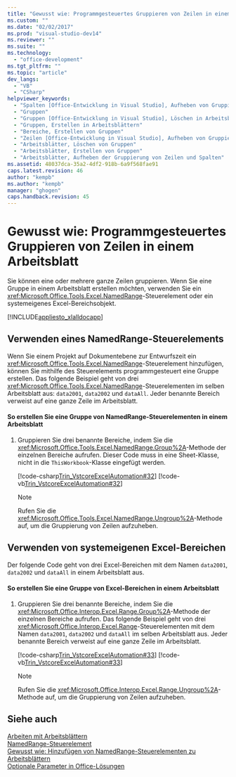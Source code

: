 ```yaml
---
title: "Gewusst wie: Programmgesteuertes Gruppieren von Zeilen in einem Arbeitsblatt"
ms.custom: ""
ms.date: "02/02/2017"
ms.prod: "visual-studio-dev14"
ms.reviewer: ""
ms.suite: ""
ms.technology: 
  - "office-development"
ms.tgt_pltfrm: ""
ms.topic: "article"
dev_langs: 
  - "VB"
  - "CSharp"
helpviewer_keywords: 
  - "Spalten [Office-Entwicklung in Visual Studio], Aufheben von Gruppierungen"
  - "Gruppen"
  - "Gruppen [Office-Entwicklung in Visual Studio], Löschen in Arbeitsblättern"
  - "Gruppen, Erstellen in Arbeitsblättern"
  - "Bereiche, Erstellen von Gruppen"
  - "Zeilen [Office-Entwicklung in Visual Studio], Aufheben von Gruppierungen"
  - "Arbeitsblätter, Löschen von Gruppen"
  - "Arbeitsblätter, Erstellen von Gruppen"
  - "Arbeitsblätter, Aufheben der Gruppierung von Zeilen und Spalten"
ms.assetid: 48037dca-35a2-4df2-918b-6a9f568fae91
caps.latest.revision: 46
author: "kempb"
ms.author: "kempb"
manager: "ghogen"
caps.handback.revision: 45
---
```

# Gewusst wie: Programmgesteuertes Gruppieren von Zeilen in einem Arbeitsblatt
  Sie können eine oder mehrere ganze Zeilen gruppieren.  Wenn Sie eine Gruppe in einem Arbeitsblatt erstellen möchten, verwenden Sie ein <xref:Microsoft.Office.Tools.Excel.NamedRange>\-Steuerelement oder ein systemeigenes Excel\-Bereichsobjekt.  
  
 [!INCLUDE[appliesto_xlalldocapp](../vsto/includes/appliesto-xlalldocapp-md.md)]  
  
## Verwenden eines NamedRange\-Steuerelements  
 Wenn Sie einem Projekt auf Dokumentebene zur Entwurfszeit ein <xref:Microsoft.Office.Tools.Excel.NamedRange>\-Steuerelement hinzufügen, können Sie mithilfe des Steuerelements programmgesteuert eine Gruppe erstellen.  Das folgende Beispiel geht von drei <xref:Microsoft.Office.Tools.Excel.NamedRange>\-Steuerelementen im selben Arbeitsblatt aus: `data2001`, `data2002` und `dataAll`.  Jeder benannte Bereich verweist auf eine ganze Zeile im Arbeitsblatt.  
  
#### So erstellen Sie eine Gruppe von NamedRange\-Steuerelementen in einem Arbeitsblatt  
  
1.  Gruppieren Sie drei benannte Bereiche, indem Sie die <xref:Microsoft.Office.Tools.Excel.NamedRange.Group%2A>\-Methode der einzelnen Bereiche aufrufen.  Dieser Code muss in eine Sheet\-Klasse, nicht in die `ThisWorkbook`\-Klasse eingefügt werden.  
  
     [!code-csharp[Trin_VstcoreExcelAutomation#32](../snippets/csharp/VS_Snippets_OfficeSP/Trin_VstcoreExcelAutomation/CS/Sheet1.cs#32)]
     [!code-vb[Trin_VstcoreExcelAutomation#32](../snippets/visualbasic/VS_Snippets_OfficeSP/Trin_VstcoreExcelAutomation/VB/Sheet1.vb#32)]  
  
    > [!NOTE]  
    >  Rufen Sie die <xref:Microsoft.Office.Tools.Excel.NamedRange.Ungroup%2A>\-Methode auf, um die Gruppierung von Zeilen aufzuheben.  
  
## Verwenden von systemeigenen Excel\-Bereichen  
 Der folgende Code geht von drei Excel\-Bereichen mit dem Namen `data2001`, `data2002` und `dataAll` in einem Arbeitsblatt aus.  
  
#### So erstellen Sie eine Gruppe von Excel\-Bereichen in einem Arbeitsblatt  
  
1.  Gruppieren Sie drei benannte Bereiche, indem Sie die <xref:Microsoft.Office.Interop.Excel.Range.Group%2A>\-Methode der einzelnen Bereiche aufrufen.  Das folgende Beispiel geht von drei <xref:Microsoft.Office.Interop.Excel.Range>\-Steuerelementen mit dem Namen `data2001`, `data2002` und `dataAll` im selben Arbeitsblatt aus.  Jeder benannte Bereich verweist auf eine ganze Zeile im Arbeitsblatt.  
  
     [!code-csharp[Trin_VstcoreExcelAutomation#33](../snippets/csharp/VS_Snippets_OfficeSP/Trin_VstcoreExcelAutomation/CS/Sheet1.cs#33)]
     [!code-vb[Trin_VstcoreExcelAutomation#33](../snippets/visualbasic/VS_Snippets_OfficeSP/Trin_VstcoreExcelAutomation/VB/Sheet1.vb#33)]  
  
    > [!NOTE]  
    >  Rufen Sie die <xref:Microsoft.Office.Interop.Excel.Range.Ungroup%2A>\-Methode auf, um die Gruppierung von Zeilen aufzuheben.  
  
## Siehe auch  
 [Arbeiten mit Arbeitsblättern](../vsto/working-with-worksheets.md)   
 [NamedRange-Steuerelement](../vsto/namedrange-control.md)   
 [Gewusst wie: Hinzufügen von NamedRange-Steuerelementen zu Arbeitsblättern](../vsto/how-to-add-namedrange-controls-to-worksheets.md)   
 [Optionale Parameter in Office-Lösungen](../vsto/optional-parameters-in-office-solutions.md)  
  
  